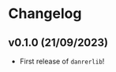# Changelog

<!--next-version-placeholder-->

## v0.1.0 (21/09/2023)

- First release of `danrerlib`!
